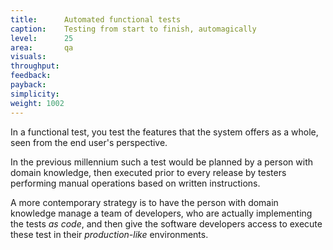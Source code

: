 ```yaml
---
title:      Automated functional tests
caption:    Testing from start to finish, automagically
level:      25
area:       qa
visuals:    
throughput:       
feedback:
payback:
simplicity:      
weight: 1002
---
```


In a functional test, you test the features that the system offers as a whole, seen from the end user's perspective.

In the previous millennium such a test would be planned by a person with domain knowledge, then executed prior to every release by testers performing manual operations based on written instructions.

A more contemporary strategy is to have the person with domain knowledge manage a team of developers, who are actually implementing the tests _as code_, 
and then give the software developers access to execute these test in their _production-like_ environments.
